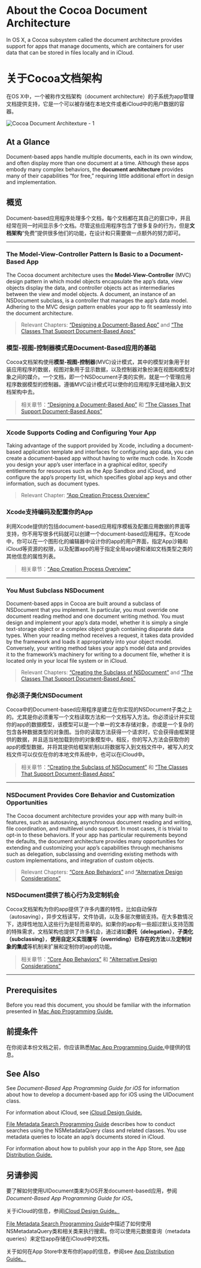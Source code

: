 # About the Cocoa Document Architecture

In OS X, a Cocoa subsystem called the document architecture provides support for apps that manage documents, which are containers for user data that can be stored in files locally and in iCloud.

# 关于Cocoa文档架构

在OS X中，一个被称作文档架构（document architecture）的子系统为app管理文档提供支持，它是一个可以被存储在本地文件或者iCloud中的用户数据的容器。

![Cocoa Document Architexture - 1]( http://i.imgbox.com/HbABfOKN.png)


## At a Glance

Document-based apps handle multiple documents, each in its own window, and often display more than one document at a time. Although these apps embody many complex behaviors, the **document architecture** provides many of their capabilities “for free,” requiring little additional effort in design and implementation.

## 概览

Document-based应用程序处理多个文档，每个文档都在其自己的窗口中，并且经常在同一时间显示多个文档。尽管这些应用程序包含了很多复杂的行为，但是**文档架构**“免费”提供很多他们的功能，在设计和只需要做一点额外的努力即可。

---

### The Model-View-Controller Pattern Is Basic to a Document-Based App
The Cocoa document architecture uses the **Model-View-Controller** (MVC) design pattern in which model objects encapsulate the app’s data, view objects display the data, and controller objects act as intermediaries between the view and model objects. A document, an instance of an NSDocument subclass, is a controller that manages the app’s data model. Adhering to the MVC design pattern enables your app to fit seamlessly into the document architecture.

> Relevant Chapters: [“Designing a Document-Based App”](https://developer.apple.com/library/mac/documentation/DataManagement/Conceptual/DocBasedAppProgrammingGuideForOSX/Designing/Designing.html#//apple_ref/doc/uid/TP40011179-CH2-SW3) and [“The Classes That Support Document-Based Apps”](https://developer.apple.com/library/mac/documentation/DataManagement/Conceptual/DocBasedAppProgrammingGuideForOSX/KeyObjects/KeyObjects.html#//apple_ref/doc/uid/TP40011179-CH3-SW2)

### 模型-视图-控制器模式是Document-Based应用的基础
Cocoa文档架构使用**模型-视图-控制器**(MVC)设计模式，其中的模型对象用于封装应用程序的数据，视图对象用于显示数据，以及控制器对象扮演在视图和模型对象之间的媒介。一个文档，即一个NSDocument子类的实例，就是一个管理应用程序数据模型的控制器。遵循MVC设计模式可以使你的应用程序无缝地融入到文档架构中去。

> 相关章节：[“Designing a Document-Based App”](https://developer.apple.com/library/mac/documentation/DataManagement/Conceptual/DocBasedAppProgrammingGuideForOSX/Designing/Designing.html#//apple_ref/doc/uid/TP40011179-CH2-SW3) 和 [“The Classes That Support Document-Based Apps”](https://developer.apple.com/library/mac/documentation/DataManagement/Conceptual/DocBasedAppProgrammingGuideForOSX/KeyObjects/KeyObjects.html#//apple_ref/doc/uid/TP40011179-CH3-SW2)

---

### Xcode Supports Coding and Configuring Your App
Taking advantage of the support provided by Xcode, including a document-based application template and interfaces for configuring app data, you can create a document-based app without having to write much code. In Xcode you design your app’s user interface in a graphical editor, specify entitlements for resources such as the App Sandbox and iCloud, and configure the app’s property list, which specifies global app keys and other information, such as document types.

> Relevant Chapter: [“App Creation Process Overview”](https://developer.apple.com/library/mac/documentation/DataManagement/Conceptual/DocBasedAppProgrammingGuideForOSX/ApplicationCreationProcess/ApplicationCreationProcess.html#//apple_ref/doc/uid/TP40011179-CH6-SW5)

### Xcode支持编码及配置你的App
利用Xcode提供的包括document-based应用程序模板及配置应用数据的界面等支持，你不用写很多代码就可以创建一个document-based应用程序。在Xcode中，你可以在一个图形化的编辑器中设计你的app的用户界面，指定App沙箱和iCloud等资源的权限，以及配置app的用于指定全局app键和诸如文档类型之类的其他信息的属性列表。

> 相关章节：[“App Creation Process Overview”](https://developer.apple.com/library/mac/documentation/DataManagement/Conceptual/DocBasedAppProgrammingGuideForOSX/ApplicationCreationProcess/ApplicationCreationProcess.html#//apple_ref/doc/uid/TP40011179-CH6-SW5)

---

### You Must Subclass NSDocument
Document-based apps in Cocoa are built around a subclass of NSDocument that you implement. In particular, you must override one document reading method and one document writing method. You must design and implement your app’s data model, whether it is simply a single text-storage object or a complex object graph containing disparate data types. When your reading method receives a request, it takes data provided by the framework and loads it appropriately into your object model. Conversely, your writing method takes your app’s model data and provides it to the framework’s machinery for writing to a document file, whether it is located only in your local file system or in iCloud.

> Relevant Chapters: [“Creating the Subclass of NSDocument”](https://developer.apple.com/library/mac/documentation/DataManagement/Conceptual/DocBasedAppProgrammingGuideForOSX/ManagingLifecycle/ManagingLifecycle.html#//apple_ref/doc/uid/TP40011179-CH4-SW1) and [“The Classes That Support Document-Based Apps”](https://developer.apple.com/library/mac/documentation/DataManagement/Conceptual/DocBasedAppProgrammingGuideForOSX/KeyObjects/KeyObjects.html#//apple_ref/doc/uid/TP40011179-CH3-SW2)

### 你必须子类化NSDocument
Cocoa中的Document-based应用程序是建立在你实现的NSDocument子类之上的。尤其是你必须重写一个文档读取方法和一个文档写入方法。你必须设计并实现你的app的数据模型，该模型可以是一个单一的文本存储对象，亦或是一个复杂的包含各种数据类型的对象图。当你的读取方法获得一个请求时，它会获得由框架提供的数据，并且适当地加载到你的对象模型中。相反，你的写入方法会获取你的app的模型数据，并将其提供给框架机制以将数据写入到文档文件中，被写入的文档文件可以仅仅在你的本地文件系统中，也可以在iCloud中。

> 相关章节：[“Creating the Subclass of NSDocument”](https://developer.apple.com/library/mac/documentation/DataManagement/Conceptual/DocBasedAppProgrammingGuideForOSX/ManagingLifecycle/ManagingLifecycle.html#//apple_ref/doc/uid/TP40011179-CH4-SW1) 和 [“The Classes That Support Document-Based Apps”](https://developer.apple.com/library/mac/documentation/DataManagement/Conceptual/DocBasedAppProgrammingGuideForOSX/KeyObjects/KeyObjects.html#//apple_ref/doc/uid/TP40011179-CH3-SW2)

---

### NSDocument Provides Core Behavior and Customization Opportunities
The Cocoa document architecture provides your app with many built-in features, such as autosaving, asynchronous document reading and writing, file coordination, and multilevel undo support. In most cases, it is trivial to opt-in to these behaviors. If your app has particular requirements beyond the defaults, the document architecture provides many opportunities for extending and customizing your app’s capabilities through mechanisms such as delegation, subclassing and overriding existing methods with custom implementations, and integration of custom objects.

> Relevant Chapters: [“Core App Behaviors”](https://developer.apple.com/library/mac/documentation/DataManagement/Conceptual/DocBasedAppProgrammingGuideForOSX/StandardBehaviors/StandardBehaviors.html#//apple_ref/doc/uid/TP40011179-CH5-SW3) and [“Alternative Design Considerations”](https://developer.apple.com/library/mac/documentation/DataManagement/Conceptual/DocBasedAppProgrammingGuideForOSX/AdvancedTopics/AdvancedTopics.html#//apple_ref/doc/uid/TP40011179-CH7-SW6)

### NSDocument提供了核心行为及定制机会
Cocoa文档架构为你的app提供了许多内置的特性，比如自动保存（autosaving），异步文档读写，文件协调，以及多层次撤销支持。在大多数情况下，选择性地加入这些行为是轻而易举的。如果你的app有一些超过默认支持范围的特殊需求，文档架构也提供了许多机会，通过诸如**委托（delegation）**，**子类化（subclassing）**，**使用自定义实现覆写（overriding）已存在的方法**以及**定制对象的集成**等机制来扩展和定制你的app的功能。

> 相关章节：[“Core App Behaviors”](https://developer.apple.com/library/mac/documentation/DataManagement/Conceptual/DocBasedAppProgrammingGuideForOSX/StandardBehaviors/StandardBehaviors.html#//apple_ref/doc/uid/TP40011179-CH5-SW3) 和 [“Alternative Design Considerations”](https://developer.apple.com/library/mac/documentation/DataManagement/Conceptual/DocBasedAppProgrammingGuideForOSX/AdvancedTopics/AdvancedTopics.html#//apple_ref/doc/uid/TP40011179-CH7-SW6)

---

## Prerequisites

Before you read this document, you should be familiar with the information presented in [Mac App Programming Guide.](https://developer.apple.com/library/mac/documentation/General/Conceptual/MOSXAppProgrammingGuide/Introduction/Introduction.html#//apple_ref/doc/uid/TP40010543)

## 前提条件

在你阅读本份文档之前，你应该熟悉[Mac App Programming Guide.](https://developer.apple.com/library/mac/documentation/General/Conceptual/MOSXAppProgrammingGuide/Introduction/Introduction.html#//apple_ref/doc/uid/TP40010543)中提供的信息。

## See Also

See *Document-Based App Programming Guide for iOS* for information about how to develop a document-based app for iOS using the UIDocument class.

For information about iCloud, see [iCloud Design Guide.](https://developer.apple.com/library/mac/documentation/General/Conceptual/iCloudDesignGuide/Chapters/Introduction.html#//apple_ref/doc/uid/TP40012094)

[File Metadata Search Programming Guide](https://developer.apple.com/library/mac/documentation/Carbon/Conceptual/SpotlightQuery/Concepts/Introduction.html#//apple_ref/doc/uid/TP40001841) describes how to conduct searches using the NSMetadataQuery class and related classes. You use metadata queries to locate an app’s documents stored in iCloud.

For information about how to publish your app in the App Store, see [App Distribution Guide.](https://developer.apple.com/library/mac/documentation/IDEs/Conceptual/AppDistributionGuide/Introduction/Introduction.html#//apple_ref/doc/uid/TP40012582-CH1-SW1)

## 另请参阅

要了解如何使用UIDocument类来为iOS开发document-based应用，参阅*Document-Based App Programming Guide for iOS*。

关于iCloud的信息，参阅[iCloud Design Guide。](https://developer.apple.com/library/mac/documentation/General/Conceptual/iCloudDesignGuide/Chapters/Introduction.html#//apple_ref/doc/uid/TP40012094)

[File Metadata Search Programming Guide](https://developer.apple.com/library/mac/documentation/Carbon/Conceptual/SpotlightQuery/Concepts/Introduction.html#//apple_ref/doc/uid/TP40001841)中描述了如何使用NSMetadataQuery类和相关类来执行搜索。你可以使用元数据查询（metadata queries）来定位app存储在iCloud中的文档。

关于如何在App Store中发布你的app的信息，参阅see [App Distribution Guide。](https://developer.apple.com/library/mac/documentation/IDEs/Conceptual/AppDistributionGuide/Introduction/Introduction.html#//apple_ref/doc/uid/TP40012582-CH1-SW1)






